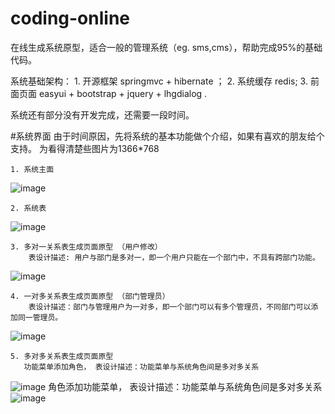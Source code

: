 # coding-online 
  在线生成系统原型，适合一般的管理系统（eg. sms,cms），帮助完成95%的基础代码。
  
  系统基础架构： 1. 开源框架 springmvc + hibernate ；
                 2. 系统缓存 redis; 
                 3. 前面页面 easyui + bootstrap + jquery + lhgdialog .
  
  

  
  系统还有部分没有开发完成，还需要一段时间。
  
  
  #系统界面
    由于时间原因，先将系统的基本功能做个介绍，如果有喜欢的朋友给个支持。 为看得清楚些图片为1366*768
    
    1. 系统主面
![image](https://github.com/dengxingshuang/coding-online/tree/master/snapshot/home.png)
    
    2. 系统表
![image](https://github.com/dengxingshuang/coding-online/tree/master/snapshot/design.png)
    
    3. 多对一关系表生成页面原型 （用户修改）
        表设计描述: 用户与部门是多对一，即一个用户只能在一个部门中，不具有跨部门功能。
![image](https://github.com/dengxingshuang/coding-online/tree/master/snapshot/many2one.png)
    
    4. 一对多关系表生成页面原型 （部门管理员）
        表设计描述：部门与管理用户为一对多，即一个部门可以有多个管理员，不同部门可以添加同一管理员。
![image](https://github.com/dengxingshuang/coding-online/tree/master/snapshot/one2many.png)
    
    5. 多对多关系表生成页面原型
       功能菜单添加角色， 表设计描述：功能菜单与系统角色间是多对多关系
![image](https://github.com/dengxingshuang/coding-online/tree/master/snapshot/many2many.png)
       角色添加功能菜单， 表设计描述：功能菜单与系统角色间是多对多关系
![image](https://github.com/dengxingshuang/coding-online/tree/master/snapshot/many2many2.png)
